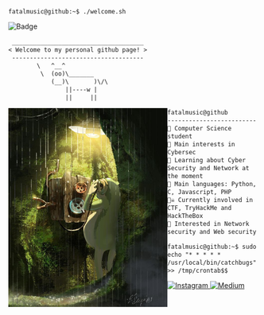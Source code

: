 ```console
fatalmusic@github:~$ ./welcome.sh
```
![Badge](https://tryhackme-badges.s3.amazonaws.com/fatalmusic.png)

```
 _____________________________________
< Welcome to my personal github page! >
 -------------------------------------
        \   ^__^
         \  (oo)\_______
            (__)\       )\/\
                ||----w |
                ||     ||
```

<img align="left" src="https://github.com/fatalmusic/fatalmusic/blob/main/frogpic.jpg" alt="frog pic" width="320" />

```
fatalmusic@github
-------------------------
🏫 Computer Science student
🔎 Main interests in Cybersec
🌱 Learning about Cyber Security and Network at the moment
🌟 Main languages: Python, C, Javascript, PHP
🏴‍☠️ Currently involved in CTF, TryHackMe and HackTheBox
🚩 Interested in Network security and Web security
```

```console
fatalmusic@github:~$ sudo echo "* * * * * /usr/local/bin/catchbugs" >> /tmp/crontab$$
```

  <a href="https://instagram.com/stevesebastian7" target="_blank">
    <img src="https://img.shields.io/badge/instagram-%23E4405F.svg?&style=for-the-badge&logo=instagram&logoColor=white&color=071A2C" alt="Instagram"/>
  </a>
  <a href="https://medium.com/@stevesebastian7" target="_blank">
    <img src="https://img.shields.io/badge/medium-%2312100E.svg?&style=for-the-badge&logo=medium&logoColor=white&color=071A2C" alt="Medium"/>
  </a>
